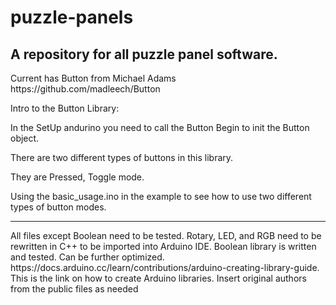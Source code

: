 # puzzle-panels
<p><h2>
A repository for all puzzle panel software.
</h2></p><bk><p>
Current has Button from Michael Adams https://github.com/madleech/Button
</p><p>
Intro to the Button Library:
  </p><p>
In the SetUp andurino you need to call the Button Begin to init the Button object.
  </p><p>
There are two different types of buttons in this library.
  </p><p>
They are Pressed, Toggle mode.
  </p><p>
Using the basic_usage.ino in the example to see how to use two different types of button modes.
</p><hr>
<p>All files except Boolean need to be tested. Rotary, LED, and RGB need to be rewritten in C++ to be imported into Arduino IDE. Boolean library is written and tested. Can be further optimized. https://docs.arduino.cc/learn/contributions/arduino-creating-library-guide. This is the link on how to create Arduino libraries. Insert original authors from the public files as needed</p>
